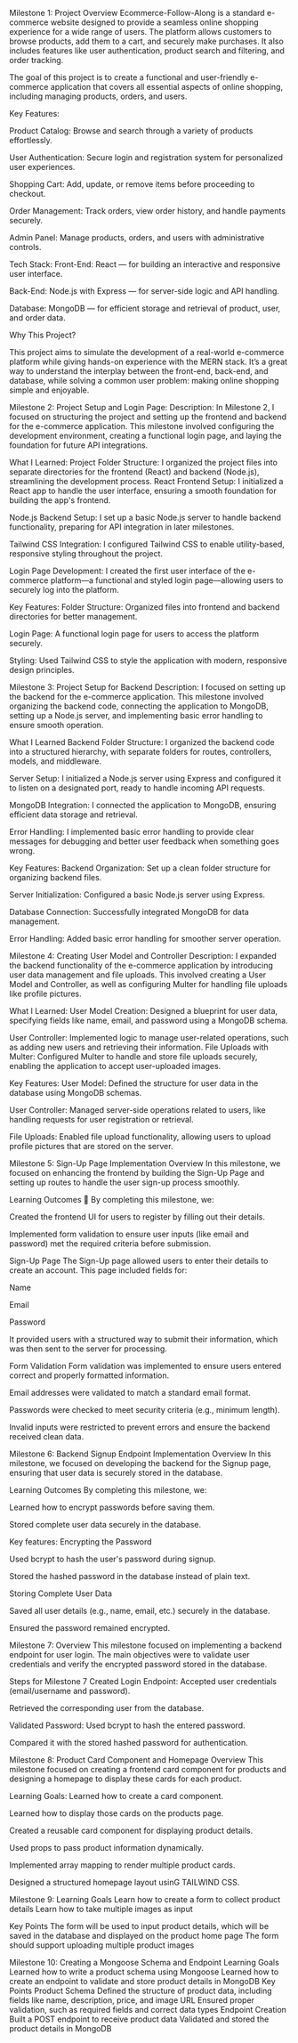 Milestone 1: Project Overview
Ecommerce-Follow-Along is a standard e-commerce website designed to provide a seamless online shopping experience for a wide range of users. The platform allows customers to browse products, add them to a cart, and securely make purchases. It also includes features like user authentication, product search and filtering, and order tracking.

The goal of this project is to create a functional and user-friendly e-commerce application that covers all essential aspects of online shopping, including managing products, orders, and users.

Key Features:

Product Catalog: Browse and search through a variety of products effortlessly.

User Authentication: Secure login and registration system for personalized user experiences.

Shopping Cart: Add, update, or remove items before proceeding to checkout.

Order Management: Track orders, view order history, and handle payments securely.

Admin Panel: Manage products, orders, and users with administrative controls.

Tech Stack:
Front-End: React — for building an interactive and responsive user interface.

Back-End: Node.js with Express — for server-side logic and API handling.

Database: MongoDB — for efficient storage and retrieval of product, user, and order data.


Why This Project?

This project aims to simulate the development of a real-world e-commerce platform while giving hands-on experience with the MERN stack. It’s a great way to understand the interplay between the front-end, back-end, and database, while solving a common user problem: making online shopping simple and enjoyable.

Milestone 2: Project Setup and Login Page:
Description:
In Milestone 2, I focused on structuring the project and setting up the frontend and backend for the e-commerce application. This milestone involved configuring the development environment, creating a functional login page, and laying the foundation for future API integrations.

What I Learned:
Project Folder Structure: I organized the project files into separate directories for the frontend (React) and backend (Node.js), streamlining the development process. React Frontend Setup: I initialized a React app to handle the user interface, ensuring a smooth foundation for building the app's frontend.

Node.js Backend Setup: I set up a basic Node.js server to handle backend functionality, preparing for API integration in later milestones.

Tailwind CSS Integration: I configured Tailwind CSS to enable utility-based, responsive styling throughout the project.

Login Page Development: I created the first user interface of the e-commerce platform—a functional and styled login page—allowing users to securely log into the platform.

Key Features:
Folder Structure: Organized files into frontend and backend directories for better management.

Login Page: A functional login page for users to access the platform securely.

Styling: Used Tailwind CSS to style the application with modern, responsive design principles.

Milestone 3: Project Setup for Backend
Description:
I focused on setting up the backend for the e-commerce application. This milestone involved organizing the backend code, connecting the application to MongoDB, setting up a Node.js server, and implementing basic error handling to ensure smooth operation.

What I Learned
Backend Folder Structure: I organized the backend code into a structured hierarchy, with separate folders for routes, controllers, models, and middleware.

Server Setup: I initialized a Node.js server using Express and configured it to listen on a designated port, ready to handle incoming API requests.

MongoDB Integration: I connected the application to MongoDB, ensuring efficient data storage and retrieval.

Error Handling: I implemented basic error handling to provide clear messages for debugging and better user feedback when something goes wrong.

Key Features:
Backend Organization: Set up a clean folder structure for organizing backend files.

Server Initialization: Configured a basic Node.js server using Express.

Database Connection: Successfully integrated MongoDB for data management.

Error Handling: Added basic error handling for smoother server operation.

Milestone 4: Creating User Model and Controller
Description:
I expanded the backend functionality of the e-commerce application by introducing user data management and file uploads. This involved creating a User Model and Controller, as well as configuring Multer for handling file uploads like profile pictures.

What I Learned:
User Model Creation: Designed a blueprint for user data, specifying fields like name, email, and password using a MongoDB schema.

User Controller: Implemented logic to manage user-related operations, such as adding new users and retrieving their information. File Uploads with Multer: Configured Multer to handle and store file uploads securely, enabling the application to accept user-uploaded images.

Key Features:
User Model: Defined the structure for user data in the database using MongoDB schemas.

User Controller: Managed server-side operations related to users, like handling requests for user registration or retrieval.

File Uploads: Enabled file upload functionality, allowing users to upload profile pictures that are stored on the server.

Milestone 5: Sign-Up Page Implementation
Overview
In this milestone, we focused on enhancing the frontend by building the Sign-Up Page and setting up routes to handle the user sign-up process smoothly.

Learning Outcomes 🎯
By completing this milestone, we:

Created the frontend UI for users to register by filling out their details.

Implemented form validation to ensure user inputs (like email and password) met the required criteria before submission.

Sign-Up Page
The Sign-Up page allowed users to enter their details to create an account. This page included fields for:

Name

Email

Password

It provided users with a structured way to submit their information, which was then sent to the server for processing.

Form Validation
Form validation was implemented to ensure users entered correct and properly formatted information.

Email addresses were validated to match a standard email format.

Passwords were checked to meet security criteria (e.g., minimum length).

Invalid inputs were restricted to prevent errors and ensure the backend received clean data.

Milestone 6: Backend Signup Endpoint Implementation
Overview
In this milestone, we focused on developing the backend for the Signup page, ensuring that user data is securely stored in the database.

Learning Outcomes
By completing this milestone, we:

Learned how to encrypt passwords before saving them.

Stored complete user data securely in the database.

Key features:
Encrypting the Password

Used bcrypt to hash the user's password during signup.

Stored the hashed password in the database instead of plain text.

Storing Complete User Data

Saved all user details (e.g., name, email, etc.) securely in the database.

Ensured the password remained encrypted.

Milestone 7:
Overview
This milestone focused on implementing a backend endpoint for user login. The main objectives were to validate user credentials and verify the encrypted password stored in the database.

Steps for Milestone 7
Created Login Endpoint:
Accepted user credentials (email/username and password).

Retrieved the corresponding user from the database.

Validated Password:
Used bcrypt to hash the entered password.

Compared it with the stored hashed password for authentication.

Milestone 8: Product Card Component and Homepage
Overview
This milestone focused on creating a frontend card component for products and designing a homepage to display these cards for each product.

Learning Goals:
Learned how to create a card component.

Learned how to display those cards on the products page.

Created a reusable card component for displaying product details.

Used props to pass product information dynamically.

Implemented array mapping to render multiple product cards.

Designed a structured homepage layout usinG TAILWIND CSS.

Milestone 9:
Learning Goals
Learn how to create a form to collect product details Learn how to take multiple images as input

Key Points
The form will be used to input product details, which will be saved in the database and displayed on the product home page
The form should support uploading multiple product images

Milestone 10: Creating a Mongoose Schema and Endpoint
Learning Goals
Learned how to write a product schema using Mongoose
Learned how to create an endpoint to validate and store product details in MongoDB
Key Points
Product Schema
Defined the structure of product data, including fields like name, description, price, and image URL
Ensured proper validation, such as required fields and correct data types
Endpoint Creation
Built a POST endpoint to receive product data
Validated and stored the product details in MongoDB
